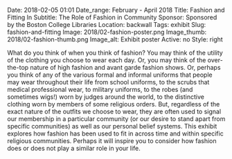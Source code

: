 Date: 2018-02-05 01:01 
Date_range: February - April 2018
Title: Fashion and Fitting In
Subtitle: The Role of Fashion in Community 
Sponsor: Sponsored by the Boston College Libraries
Location: backwall
Tags: exhibit
Slug: fashion-and-fitting
Image: 2018/02-fashion-poster.png
Image_thumb: 2018/02-fashion-thumb.png
Image_alt: Exhibit poster
Active: no
Style: right

What do you think of when you think of fashion? You may think of the utility of the clothing you choose to wear each day. Or, you may think of the over-the-top nature of high fashion and avant garde fashion shows. Or, perhaps you think of any of the various formal and informal uniforms that people may wear throughout their life from school uniforms, to the scrubs that medical professional wear, to military uniforms, to the robes (and sometimes wigs!) worn by judges around the world, to the distinctive clothing worn by members of some religious orders. But, regardless of the exact nature of the outfits we choose to wear, they are often used to signal our membership in a particular community (or our desire to stand apart from specific communities) as well as our personal belief systems. This exhibit explores how fashion has been used to fit in across time and within specific religious communities. Perhaps it will inspire you to consider how fashion does or does not play a similar role in your life.